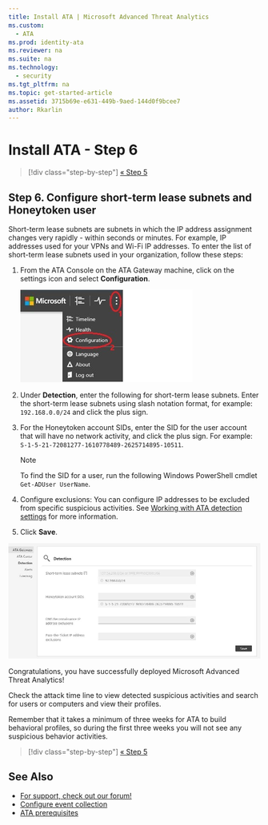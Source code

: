 ```yaml
---
title: Install ATA | Microsoft Advanced Threat Analytics
ms.custom:
  - ATA
ms.prod: identity-ata
ms.reviewer: na
ms.suite: na
ms.technology:
  - security
ms.tgt_pltfrm: na
ms.topic: get-started-article
ms.assetid: 3715b69e-e631-449b-9aed-144d0f9bcee7
author: Rkarlin
---
```

# Install ATA - Step 6

>[!div class="step-by-step"]
[« Step 5](install-ata-step5.md)

## <a name="ATAvpnHoneytokensetting"></a>Step 6. Configure short-term lease subnets and Honeytoken user
Short-term lease subnets are subnets in which the IP address assignment changes very rapidly - within seconds or minutes. For example, IP addresses used for your VPNs and Wi-Fi IP addresses. To enter the list of short-term lease subnets used in your organization, follow these steps:

1.  From the ATA Console on the ATA Gateway machine, click on the settings icon and select **Configuration**.

    ![ATA configuration settings](media/ATA-config-icon.JPG)

2.  Under **Detection**, enter the following for short-term lease subnets. Enter the short-term lease subnets using slash notation format, for example:  `192.168.0.0/24` and click the plus sign.

3.  For the Honeytoken account SIDs, enter the SID for the user account that will have no network activity, and click the plus sign. For example: `S-1-5-21-72081277-1610778489-2625714895-10511`.

    > [!NOTE]
    > To find the SID for a user, run the following Windows PowerShell cmdlet `Get-ADUser UserName`.

4.  Configure exclusions: You can configure IP addresses to be excluded from specific suspicious activities. See [Working with ATA detection settings](working-with-detection-settings.md) for more information.

5.  Click **Save**.

![Save changes](media/ATA-VPN-Subnets.JPG)

Congratulations, you have successfully deployed Microsoft Advanced Threat Analytics!

Check the attack time line to view detected suspicious activities and search for users or computers and view their profiles.

Remember that it takes a minimum of three weeks for ATA to build behavioral profiles, so during the first three weeks you will not see any  suspicious behavior activities.


>[!div class="step-by-step"]
[« Step 5](install-ata-step5.md)


## See Also

- [For support, check out our forum!](https://social.technet.microsoft.com/Forums/security/en-US/home?forum=mata)
- [Configure event collection](/advanced-threat-analytics/plandesign/configure-event-collection)
- [ATA prerequisites](/advanced-threat-analytics/plandesign/ata-prerequisites)
